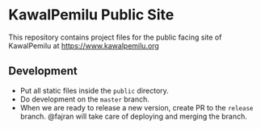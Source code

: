 KawalPemilu Public Site
=======================

This repository contains project files for the public facing site of
KawalPemilu at <https://www.kawalpemilu.org>


Development
-----------

* Put all static files inside the `public` directory.
* Do development on the `master` branch.
* When we are ready to release a new version, create PR to the `release` branch. @fajran will take care of deploying and merging the branch.
